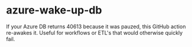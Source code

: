 # azure-wake-up-db
If your Azure DB returns 40613 because it was pauzed, this GitHub action re-awakes it. Useful for workflows or ETL's that would otherwise quickly fail.
